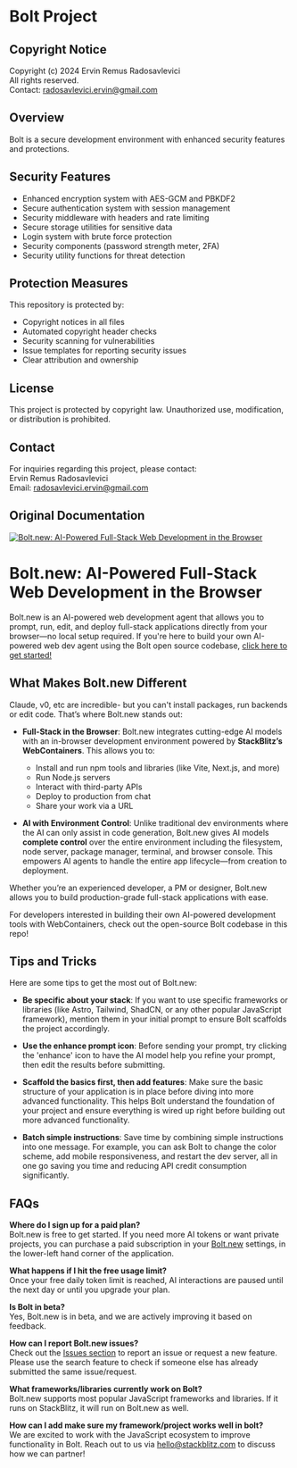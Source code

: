 # Bolt Project

## Copyright Notice

Copyright (c) 2024 Ervin Remus Radosavlevici  
All rights reserved.  
Contact: radosavlevici.ervin@gmail.com

## Overview

Bolt is a secure development environment with enhanced security features and protections.

## Security Features

- Enhanced encryption system with AES-GCM and PBKDF2
- Secure authentication system with session management
- Security middleware with headers and rate limiting
- Secure storage utilities for sensitive data
- Login system with brute force protection
- Security components (password strength meter, 2FA)
- Security utility functions for threat detection

## Protection Measures

This repository is protected by:

- Copyright notices in all files
- Automated copyright header checks
- Security scanning for vulnerabilities
- Issue templates for reporting security issues
- Clear attribution and ownership

## License

This project is protected by copyright law. Unauthorized use, modification, or distribution is prohibited.

## Contact

For inquiries regarding this project, please contact:  
Ervin Remus Radosavlevici  
Email: radosavlevici.ervin@gmail.com


## Original Documentation


[![Bolt.new: AI-Powered Full-Stack Web Development in the Browser](./public/social_preview_index.jpg)](https://bolt.new)

# Bolt.new: AI-Powered Full-Stack Web Development in the Browser

Bolt.new is an AI-powered web development agent that allows you to prompt, run, edit, and deploy full-stack applications directly from your browser—no local setup required. If you're here to build your own AI-powered web dev agent using the Bolt open source codebase, [click here to get started!](./CONTRIBUTING.md)

## What Makes Bolt.new Different

Claude, v0, etc are incredible- but you can't install packages, run backends or edit code. That’s where Bolt.new stands out:

- **Full-Stack in the Browser**: Bolt.new integrates cutting-edge AI models with an in-browser development environment powered by **StackBlitz’s WebContainers**. This allows you to:
  - Install and run npm tools and libraries (like Vite, Next.js, and more)
  - Run Node.js servers
  - Interact with third-party APIs
  - Deploy to production from chat
  - Share your work via a URL

- **AI with Environment Control**: Unlike traditional dev environments where the AI can only assist in code generation, Bolt.new gives AI models **complete control** over the entire  environment including the filesystem, node server, package manager, terminal, and browser console. This empowers AI agents to handle the entire app lifecycle—from creation to deployment.

Whether you’re an experienced developer, a PM or designer, Bolt.new allows you to build production-grade full-stack applications with ease.

For developers interested in building their own AI-powered development tools with WebContainers, check out the open-source Bolt codebase in this repo!

## Tips and Tricks

Here are some tips to get the most out of Bolt.new:

- **Be specific about your stack**: If you want to use specific frameworks or libraries (like Astro, Tailwind, ShadCN, or any other popular JavaScript framework), mention them in your initial prompt to ensure Bolt scaffolds the project accordingly.

- **Use the enhance prompt icon**: Before sending your prompt, try clicking the 'enhance' icon to have the AI model help you refine your prompt, then edit the results before submitting.

- **Scaffold the basics first, then add features**: Make sure the basic structure of your application is in place before diving into more advanced functionality. This helps Bolt understand the foundation of your project and ensure everything is wired up right before building out more advanced functionality.

- **Batch simple instructions**: Save time by combining simple instructions into one message. For example, you can ask Bolt to change the color scheme, add mobile responsiveness, and restart the dev server, all in one go saving you time and reducing API credit consumption significantly.

## FAQs

**Where do I sign up for a paid plan?**  
Bolt.new is free to get started. If you need more AI tokens or want private projects, you can purchase a paid subscription in your [Bolt.new](https://bolt.new) settings, in the lower-left hand corner of the application. 

**What happens if I hit the free usage limit?**  
Once your free daily token limit is reached, AI interactions are paused until the next day or until you upgrade your plan.

**Is Bolt in beta?**  
Yes, Bolt.new is in beta, and we are actively improving it based on feedback.

**How can I report Bolt.new issues?**  
Check out the [Issues section](https://github.com/stackblitz/bolt.new/issues) to report an issue or request a new feature. Please use the search feature to check if someone else has already submitted the same issue/request.

**What frameworks/libraries currently work on Bolt?**  
Bolt.new supports most popular JavaScript frameworks and libraries. If it runs on StackBlitz, it will run on Bolt.new as well.

**How can I add make sure my framework/project works well in bolt?**  
We are excited to work with the JavaScript ecosystem to improve functionality in Bolt. Reach out to us via [hello@stackblitz.com](mailto:hello@stackblitz.com) to discuss how we can partner!
